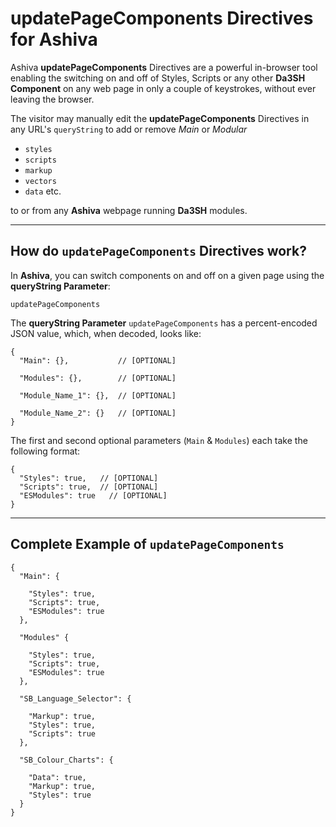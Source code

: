 # updatePageComponents Directives for Ashiva
Ashiva **updatePageComponents** Directives are a powerful in-browser tool enabling the switching on and off of Styles, Scripts or any other **Da3SH Component** on any web page in only a couple of keystrokes, without ever leaving the browser.

The visitor may manually edit the **updatePageComponents** Directives in any URL's `queryString` to add or remove _Main_ or _Modular_

 - `styles`
 - `scripts`
 - `markup`
 - `vectors`
 - `data` etc.

to or from any **Ashiva** webpage running **Da3SH** modules.

______

## How do `updatePageComponents` Directives work?

In **Ashiva**, you can switch components on and off on a given page using the **queryString Parameter**:

`updatePageComponents`

The **queryString Parameter** `updatePageComponents` has a percent-encoded JSON value, which, when decoded, looks like:

```
{
  "Main": {},           // [OPTIONAL]

  "Modules": {},        // [OPTIONAL]

  "Module_Name_1": {},  // [OPTIONAL]

  "Module_Name_2": {}   // [OPTIONAL]
}
```

The first and second optional parameters (`Main` & `Modules`) each take the following format:
 
```
{
  "Styles": true,   // [OPTIONAL]
  "Scripts": true,  // [OPTIONAL]
  "ESModules": true   // [OPTIONAL]
}                                      						
```


______

## Complete Example of `updatePageComponents`

```
{
  "Main": {
  
    "Styles": true,
    "Scripts": true,
    "ESModules": true
  },

  "Modules" {
  
    "Styles": true,
    "Scripts": true,
    "ESModules": true
  },
  
  "SB_Language_Selector": {
    
    "Markup": true,
    "Styles": true,
    "Scripts": true
  },

  "SB_Colour_Charts": {

    "Data": true,
    "Markup": true,
    "Styles": true
  }
}
```
